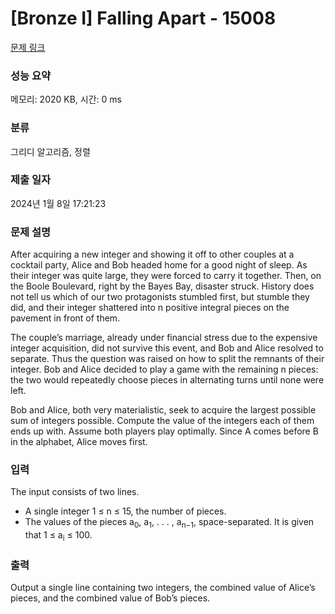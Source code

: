# [Bronze I] Falling Apart - 15008 

[문제 링크](https://www.acmicpc.net/problem/15008) 

### 성능 요약

메모리: 2020 KB, 시간: 0 ms

### 분류

그리디 알고리즘, 정렬

### 제출 일자

2024년 1월 8일 17:21:23

### 문제 설명

<p>After acquiring a new integer and showing it off to other couples at a cocktail party, Alice and Bob headed home for a good night of sleep. As their integer was quite large, they were forced to carry it together. Then, on the Boole Boulevard, right by the Bayes Bay, disaster struck. History does not tell us which of our two protagonists stumbled first, but stumble they did, and their integer shattered into n positive integral pieces on the pavement in front of them.</p>

<p>The couple’s marriage, already under financial stress due to the expensive integer acquisition, did not survive this event, and Bob and Alice resolved to separate. Thus the question was raised on how to split the remnants of their integer. Bob and Alice decided to play a game with the remaining n pieces: the two would repeatedly choose pieces in alternating turns until none were left.</p>

<p>Bob and Alice, both very materialistic, seek to acquire the largest possible sum of integers possible. Compute the value of the integers each of them ends up with. Assume both players play optimally. Since A comes before B in the alphabet, Alice moves first.</p>

### 입력 

 <p>The input consists of two lines.</p>

<ul>
	<li>A single integer 1 ≤ n ≤ 15, the number of pieces.</li>
	<li>The values of the pieces a<sub>0</sub>, a<sub>1</sub>, . . . , a<sub>n−1</sub>, space-separated. It is given that 1 ≤ a<sub>i</sub> ≤ 100.</li>
</ul>

### 출력 

 <p>Output a single line containing two integers, the combined value of Alice’s pieces, and the combined value of Bob’s pieces.</p>


